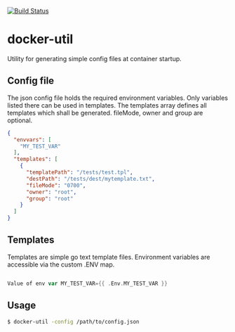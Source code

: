 [![Build Status](https://travis-ci.org/ttreuthardt/docker-util.svg?branch=master)](https://travis-ci.org/ttreuthardt/docker-util)

# docker-util

Utility for generating simple config files at container startup.


## Config file
The json config file holds the required environment variables. Only
variables listed there can be used in templates. The templates array
defines all templates which shall be generated. fileMode, owner and
group are optional.

```json
{
  "envvars": [
    "MY_TEST_VAR"
  ],
  "templates": [
    {
      "templatePath": "/tests/test.tpl",
      "destPath": "/tests/dest/mytemplate.txt",
      "fileMode": "0700",
      "owner": "root",
      "group": "root"
    }
  ]
}
```


## Templates

Templates are simple go text template files. Environment variables are
accessible via the custom .ENV map.

```go

Value of env var MY_TEST_VAR={{ .Env.MY_TEST_VAR }}

```


## Usage

```sh
$ docker-util -config /path/to/config.json
```
